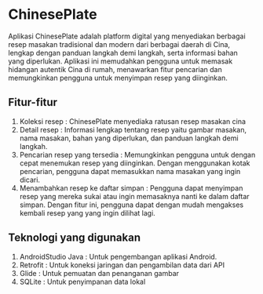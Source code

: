 # ChinesePlate


Aplikasi ChinesePlate adalah platform digital yang menyediakan berbagai resep masakan tradisional dan modern dari berbagai daerah di Cina, lengkap dengan panduan langkah demi langkah, serta informasi bahan yang diperlukan. Aplikasi ini memudahkan pengguna untuk memasak hidangan autentik Cina di rumah, menawarkan fitur pencarian dan memungkinkan pengguna untuk menyimpan resep yang diinginkan.

## Fitur-fitur
1. Koleksi resep : ChinesePlate menyediaka ratusan resep masakan cina
2. Detail resep : Informasi lengkap tentang resep yaitu gambar masakan, nama masakan, bahan yang diperlukan, dan panduan langkah demi langkah.
3. Pencarian resep yang tersedia : Memungkinkan pengguna untuk dengan cepat menemukan resep yang diinginkan. Dengan menggunakan kotak pencarian, pengguna dapat memasukkan nama masakan yang ingin dicari.
4. Menambahkan resep ke daftar simpan : Pengguna dapat menyimpan resep yang mereka sukai atau ingin memasaknya nanti ke dalam daftar simpan. Dengan fitur ini, pengguna dapat dengan mudah mengakses kembali resep yang yang ingin dilihat lagi.



## Teknologi yang digunakan
1. AndroidStudio Java : Untuk pengembangan aplikasi Android.
2. Retrofit : Untuk koneksi jaringan dan pengambilan data dari API
3. Glide : Untuk pemuatan dan penanganan gambar
4. SQLite : Untuk penyimpanan data lokal
